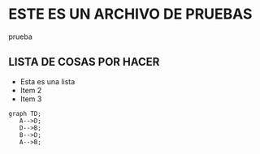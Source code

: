 # ESTE ES UN ARCHIVO DE PRUEBAS
prueba
## LISTA DE COSAS POR HACER
 - Esta es una lista
 - Item 2
 - Item 3

 ```mermaid
 graph TD;
    A-->D;
    D-->B;
    B-->D;
    A-->B;
```
